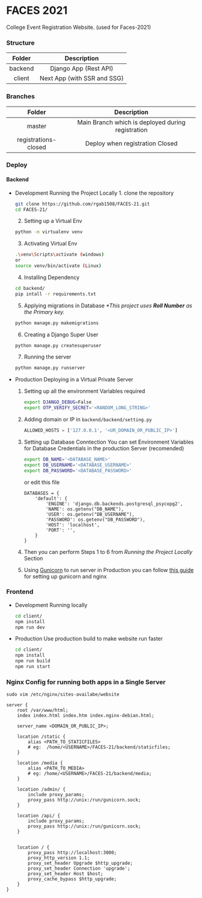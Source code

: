 # FACES 2021
College Event Registration Website.
(used for Faces-2021)

### Structure
| Folder | Description |
|:------:|:-----------:|
| backend| Django App (Rest API)|
| client | Next App (with SSR and SSG) |


### Branches

| Folder | Description |
|:------:|:-----------:|
| master | Main Branch which is deployed during registration |
| registrations-closed | Deploy when registration Closed |


### Deploy
#### Backend

-  Development
    Running the Project Locally
			1. clone the repository
      ```bash
      git clone https://github.com/rgab1508/FACES-21.git
      cd FACES-21/
      ```
      2. Setting up a Virtual Env
      ```bash
      python -m virtualenv venv
      ```
      3. Activating Virtual Env
      ```bash
      .\venv\Scripts\activate (windows)
      or
      source venv/bin/activate (Linux)
      ```
      4. Installing Dependency
      ```bash
      cd backend/
      pip intall -r requirements.txt
      ```
      5. Applying migrations in Database
      _\*This project uses __Roll Number__ as the Primary key._
      ```bash
      python manage.py makemigrations
      ```
      6. Creating a Django Super User
      ```bash
      python manage.py createsuperuser
      ```
      7. Running the server
      ```bash
      python manage.py runserver
      ```
-  Production
  Deploying in a Virtual Private Server
      1. Setting up all the environment Variables required
			```bash
			export DJANGO_DEBUG=False
			export OTP_VERIFY_SECRET='<RANDOM_LONG_STRING>'				
			```

      2. Adding domain or IP in `backend/backend/setting.py`
			```python
			ALLOWED_HOSTS = ['127.0.0.1', '<UR_DOMAIN_OR_PUBLIC_IP>']
			```
      3. Setting up Database Conntection
      You can set Environment Variables for Database Credentials in the production Server (recomended)
			```bash
			export DB_NAME='<DATABASE_NAME>'
			export DB_USERNAME='<DATABASE_USERNAME>'
			export DB_PASSWORD='<DATABASE_PASSWORD>'
			```
			or edit this file
			```
			DATABASES = {
				'default': {
					'ENGINE': 'django.db.backends.postgresql_psycopg2',
					'NAME': os.getenv("DB_NAME"),
					'USER': os.getenv("DB_USERNAME"),
					'PASSWORD': os.getenv("DB_PASSWORD"),
					'HOST': 'localhost',
					'PORT': '',
				}
			}
			```
      4. Then you can perform Steps 1 to 6 from _Running the Project Locally_ Section
      5. Using [Gunicorn](https://docs.gunicorn.org/en/latest/deploy.html) to run server in Production
			you can follow [this guide](https://www.digitalocean.com/community/tutorials/how-to-set-up-django-with-postgres-nginx-and-gunicorn-on-ubuntu-16-04#create-a-gunicorn-systemd-service-file) for setting up gunicorn and nginx


### Frontend
  - Development
	Running locally

	```bash
	cd client/
	npm install
	npm run dev
	```
  - Production
  	Use production build to make website run faster
	```bash
	cd client/
	npm install
	npm run build
	npm run start
	```

### Nginx Config for running both apps in a Single Server

`sudo vim /etc/nginx/sites-availabe/website`
```
server {
	root /var/www/html;
	index index.html index.htm index.nginx-debian.html;

	server_name <DOMAIN_OR_PUBLIC_IP>;

	location /static {
		alias <PATH_TO_STATICFILES>
		# eg:  /home/<USERNAME>/FACES-21/backend/staticfiles;
	}

	location /media {
		alias <PATH_TO_MEDIA>
		# eg: /home/<USERNAME>/FACES-21/backend/media;
	}

	location /admin/ {
		include proxy_params;
		proxy_pass http://unix:/run/gunicorn.sock;
	}

	location /api/ {
		include proxy_params;
		proxy_pass http://unix:/run/gunicorn.sock;
	}


	location / {
		proxy_pass http://localhost:3000;
		proxy_http_version 1.1;
		proxy_set_header Upgrade $http_upgrade;
		proxy_set_header Connection 'upgrade';
		proxy_set_header Host $host;
		proxy_cache_bypass $http_upgrade;
	}
}
```
